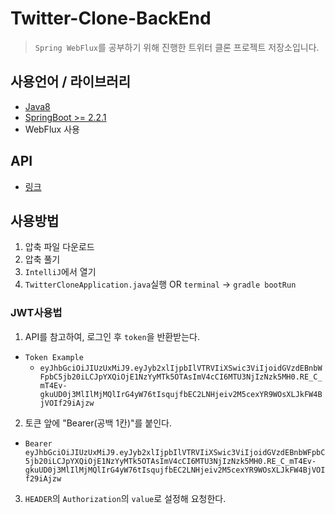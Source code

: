 # Twitter-Clone-BackEnd

> `Spring WebFlux`를 공부하기 위해 진행한 트위터 클론 프로젝트 저장소입니다.

## 사용언어 / 라이브러리
- [Java8](https://www.oracle.com/technetwork/java/javase/downloads/jdk8-downloads-2133151.html)
- [SpringBoot >= 2.2.1](https://start.spring.io/)
- WebFlux 사용

## API
- [링크](https://www.notion.so/ks14/API-3bebab565db14bac92425232bcbeaf7c)

## 사용방법

1. 압축 파일 다운로드
2. 압축 풀기
3. `IntelliJ`에서 열기
4. `TwitterCloneApplication.java`실행 OR `terminal` -> `gradle bootRun`


### JWT사용법
1. API를 참고하여, 로그인 후 `token`을 반환받는다.
  - `Token Example`
    - `eyJhbGciOiJIUzUxMiJ9.eyJyb2xlIjpbIlVTRVIiXSwic3ViIjoidGVzdEBnbWFpbC5jb20iLCJpYXQiOjE1NzYyMTk5OTAsImV4cCI6MTU3NjIzNzk5MH0.RE_C_mT4Ev-gkuUD0j3MlIlMjMQlIrG4yW76tIsqujfbEC2LNHjeiv2M5cexYR9WOsXLJkFW4BjVOIf29iAjzw`

2. 토큰 앞에 "Bearer(공백 1칸)"를 붙인다.
  - `Bearer eyJhbGciOiJIUzUxMiJ9.eyJyb2xlIjpbIlVTRVIiXSwic3ViIjoidGVzdEBnbWFpbC5jb20iLCJpYXQiOjE1NzYyMTk5OTAsImV4cCI6MTU3NjIzNzk5MH0.RE_C_mT4Ev-gkuUD0j3MlIlMjMQlIrG4yW76tIsqujfbEC2LNHjeiv2M5cexYR9WOsXLJkFW4BjVOIf29iAjzw`

3. `HEADER`의 `Authorization`의 `value`로 설정해 요청한다.
